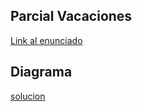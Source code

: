 
## Parcial Vacaciones

[Link al enunciado](https://docs.google.com/document/d/12UdyTUUs1gVHc4ukTujKgsb6D86y5vfyiDiEuA_AQ-8/edit?usp=sharing)

## Diagrama

[solucion](diagrama/pracial-ValentinPugliese.png)

